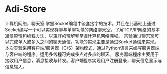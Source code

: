 # Adi-Store
计算机网络，聊天室
掌握Socket编程中流套接字的技术。并且在此基础上通过Socket编写一个可以实现群聊与单聊功能的网络聊天室，了解TCP/IP网络的基本通信原理和编程方法，以更好的理解和掌握计算机网络课程。 
实验通过聊天室可以完成单人或多人之间的聊天通信，功能的实现主要是通过Socket通信来实现。本次实验采用客户端/服务器（C/S）架构模式，通过Python语言来编写服务器端与客户端的程序。运用多线程可完成多点对多点的聊天。
服务器端程序主要用于接收用户信息，消息接收与转发。客户端程序实现用户注册登录，聊天信息显示与信息输入。
